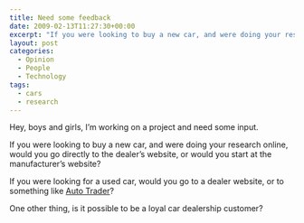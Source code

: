 ```yaml
---
title: Need some feedback
date: 2009-02-13T11:27:30+00:00
excerpt: "If you were looking to buy a new car, and were doing your research online, would you go directly to the dealer's website, or would you start at the manufacturer's website?"
layout: post
categories:
  - Opinion
  - People
  - Technology
tags:
  - cars
  - research
---
```

Hey, boys and girls, I&#8217;m working on a project and need some input.

If you were looking to buy a new car, and were doing your research online, would you go directly to the dealer&#8217;s website, or would you start at the manufacturer&#8217;s website?

If you were looking for a used car, would you go to a dealer website, or to something like [Auto Trader](http://www.canadatrader.com/)?

One other thing, is it possible to be a loyal car dealership customer?